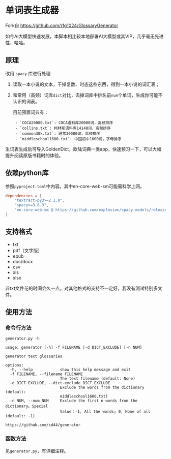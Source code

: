 # 单词表生成器

Fork自 https://github.com/rfg1024/GlossaryGenerator

如今AI大模型快速发展，本脚本相比较本地部署AI大模型或其VIP，几乎毫无先进性，哈哈。

## 原理

改用 `spacy` 库进行处理

1. 读取一本小说的文本，干掉复数、时态这些东西，得到一本小说的词汇表；
2. 和常用（高频）词库`dict`对比，去掉词库中排名前`num`个单词，生成你可能不认识的词表。

    目前预置词典有：

        - `COCA20000.txt`: COCA语料库20000词，高频排序
        - `collins.txt`: 柯林斯语料库14148词，高频排序
        - `common30k.txt`: 通常30000词，高频排序
        - `middleschool1600.txt`: 中国初中1600词，字母排序

生词表生成后可导入GoldenDict，欧陆词典一类app，快速预习一下，可以大幅提升阅读原版书籍时的体验。

## 依赖python库

参照`pyproject.toml`中内容。其中en-core-web-sm可能需科学上网。

``` toml
dependencies = [
    "textract-py3>=2.1.0",
    "spacy>=3.8.3",
    "en-core-web-sm @ https://github.com/explosion/spacy-models/releases/download/en_core_web_sm-3.8.0/en_core_web_sm-3.8.0-py3-none-any.whl",
]
```


## 支持格式

- txt
- pdf（文字版）
- epub
- doc/docx
- csv
- xls
- xlsx

非txt文件花的时间会久一点，对其他格式的支持不一定好，我没有测试特别多文件。

## 使用方法

### 命令行方法

`generator.py -h`

```
usage: generator [-h] -f FILENAME [-d DICT_EXCLUDE] [-n NUM]

generator text glossaries

options:
  -h, --help            show this help message and exit
  -f FILENAME, --filename FILENAME
                        The text filename (default: None)
  -d DICT_EXCLUDE, --dict-exclude DICT_EXCLUDE
                        Exclude the words from the dictionary (default:
                        middleschool1600.txt)
  -n NUM, --num NUM     Exclude the first n words from the dictionary。Special
                        Value：-1, All the words; 0, None of all (default: -1)

https://github.com/sd44/generator
```


### 函数方法

见`generator.py`，有详细注释。

